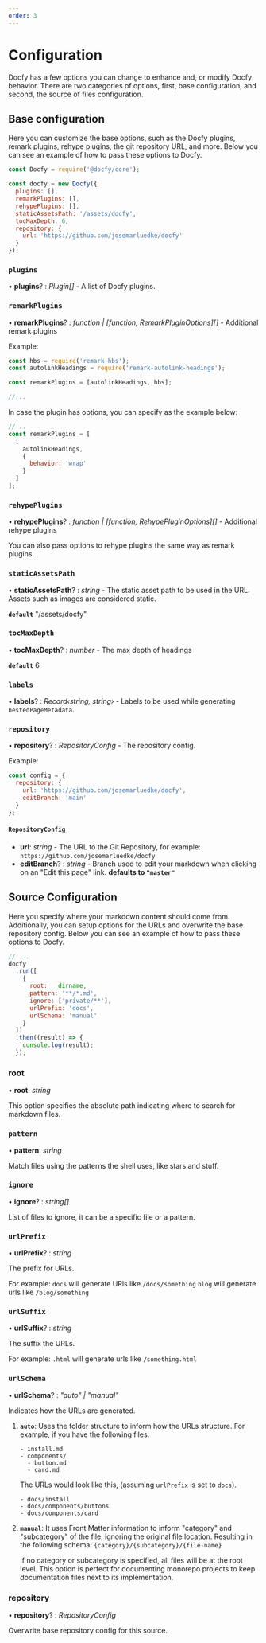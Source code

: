 ```yaml
---
order: 3
---
```


# Configuration

Docfy has a few options you can change to enhance and, or modify Docfy behavior. There are two categories of options, first, base configuration, and second, the source of files configuration.

## Base configuration

Here you can customize the base options, such as the Docfy plugins, remark
plugins, rehype plugins, the git repository URL, and more.
Below you can see an example of how to pass these options to Docfy.

```js
const Docfy = require('@docfy/core');

const docfy = new Docfy({
  plugins: [],
  remarkPlugins: [],
  rehypePlugins: [],
  staticAssetsPath: '/assets/docfy',
  tocMaxDepth: 6,
  repository: {
    url: 'https://github.com/josemarluedke/docfy'
  }
});
```

### `plugins`

• **plugins**? : _Plugin[]_ - A list of Docfy plugins.

### `remarkPlugins`

• **remarkPlugins**? : _function | [function, RemarkPluginOptions][]_ - Additional remark plugins

Example:

```js
const hbs = require('remark-hbs');
const autolinkHeadings = require('remark-autolink-headings');

const remarkPlugins = [autolinkHeadings, hbs];

//...
```

In case the plugin has options, you can specify as the example below:

```js
// ..
const remarkPlugins = [
  [
    autolinkHeadings,
    {
      behavior: 'wrap'
    }
  ]
];
```

### `rehypePlugins`

• **rehypePlugins**? : _function | [function, RehypePluginOptions][]_ - Additional rehype plugins

You can also pass options to rehype plugins the same way as remark plugins.

### `staticAssetsPath`

• **staticAssetsPath**? : _string_ - The static asset path to be used in the URL. Assets such as images are considered static.

**`default`** "/assets/docfy"

### `tocMaxDepth`

• **tocMaxDepth**? : _number_ - The max depth of headings

**`default`** 6

### `labels`

• **labels**? : _Record‹string, string›_ - Labels to be used while generating `nestedPageMetadata`.

### `repository`

• **repository**? : _RepositoryConfig_ - The repository config.

Example:

```js
const config = {
  repository: {
    url: 'https://github.com/josemarluedke/docfy',
    editBranch: 'main'
  }
};
```

#### `RepositoryConfig`

- **url**: _string_ - The URL to the Git Repository, for example: `https://github.com/josemarluedke/docfy`
- **editBranch**? : _string_ - Branch used to edit your markdown when clicking
  on an "Edit this page" link. **defaults to `"master"`**

## Source Configuration

Here you specify where your markdown content should come from. Additionally, you can setup options for the URLs and overwrite the base repository config.
Below you can see an example of how to pass these options to Docfy.

```js
// ...
docfy
  .run([
    {
      root: __dirname,
      pattern: '**/*.md',
      ignore: ['private/**'],
      urlPrefix: 'docs',
      urlSchema: 'manual'
    }
  ])
  .then((result) => {
    console.log(result);
  });
```

### root

• **root**: _string_

This option specifies the absolute path indicating where to search for markdown files.

### `pattern`

• **pattern**: _string_

Match files using the patterns the shell uses, like stars and stuff.

### `ignore`

• **ignore**? : _string[]_

List of files to ignore, it can be a specific file or a pattern.

### `urlPrefix`

• **urlPrefix**? : _string_

The prefix for URLs.

For example:
`docs` will generate URls like `/docs/something`
`blog` will generate urls like `/blog/something`

### `urlSuffix`

• **urlSuffix**? : _string_

The suffix the URLs.

For example:
`.html` will generate urls like `/something.html`

### `urlSchema`

• **urlSchema**? : _"auto" | "manual"_

Indicates how the URLs are generated.

1. **`auto`**: Uses the folder structure to inform how the URLs structure.
   For example, if you have the following files:

   ```
   - install.md
   - components/
     - button.md
     - card.md
   ```

   The URLs would look like this, (assuming `urlPrefix` is set to `docs`).

   ```
   - docs/install
   - docs/components/buttons
   - docs/components/card
   ```

2. **`manual`**: It uses Front Matter information to inform "category" and
   "subcategory" of the file, ignoring the original file location.
   Resulting in the following schema: `{category}/{subcategory}/{file-name}`

   If no category or subcategory is specified, all files will be at the root level. This option is perfect for documenting monorepo projects to keep
   documentation files next to its implementation.

### repository

• **repository**? : _RepositoryConfig_

Overwrite base repository config for this source.
